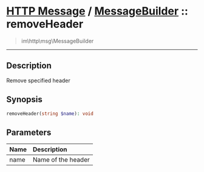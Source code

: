 # [HTTP Message](http.md) / [MessageBuilder](http-MessageBuilder.md) :: removeHeader
 > im\http\msg\MessageBuilder
____

## Description
Remove specified header

## Synopsis
```php
removeHeader(string $name): void
```

## Parameters
| Name | Description |
| :--- | :---------- |
| name | Name of the header |
